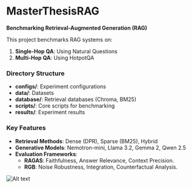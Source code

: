 # MasterThesisRAG
**Benchmarking Retrieval-Augmented Generation (RAG)**

This project benchmarks RAG systems on:
1. **Single-Hop QA**: Using Natural Questions
2. **Multi-Hop QA**: Using HotpotQA

### **Directory Structure**
- **configs/**: Experiment configurations
- **data/**: Datasets
- **database/**: Retrieval databases (Chroma, BM25)
- **scripts/**: Core scripts for benchmarking
- **results/**: Experiment results

### **Key Features**
- **Retrieval Methods**: Dense (DPR), Sparse (BM25), Hybrid
- **Generative Models**: Nemotron-mini, Llama 3.2, Gemma 2, Qwen 2.5
- **Evaluation Frameworks**:
  - **RAGAS**: Faithfulness, Answer Relevance, Context Precision.
  - **RGB**: Noise Robustness, Integration, Counterfactual Analysis.

![Alt text](/images/pipelineRAG.png.png)